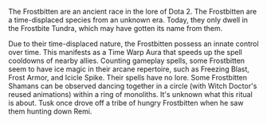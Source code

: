 The Frostbitten are an ancient race in the lore of Dota 2.
The Frostbitten are a time-displaced species from an unknown era. Today, they only dwell in the Frostbite Tundra, which may have gotten its name from them.



Due to their time-displaced nature, the Frostbitten possess an innate control over time. This manifests as a  Time Warp Aura that speeds up the spell cooldowns of nearby allies.
Counting gameplay spells, some Frostbitten seem to have ice magic in their arcane repertoire, such as  Freezing Blast,  Frost Armor, and  Icicle Spike. Their spells have no lore.
Some Frostbitten Shamans can be observed dancing together in a circle (with Witch Doctor's reused animations) within a ring of monoliths. It's unknown what this ritual is about.
Tusk once drove off a tribe of hungry Frostbitten when he saw them hunting down Remi.
